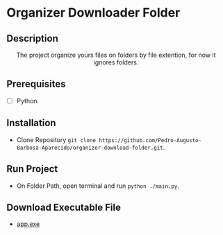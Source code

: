 # Organizer Downloader Folder

## Description

  <p align="center">The project organize yours files on folders by file extention, for now it ignores folders.</p>

## Prerequisites

- [ ] Python.

## Installation

- Clone Repository ``git clone https://github.com/Pedro-Augusto-Barbosa-Aparecido/organizer-download-folder.git``.

## Run Project

- On Folder Path, open terminal and run ``python ./main.py``.

## Download Executable File

 - [app.exe](/dist/main.exe)
